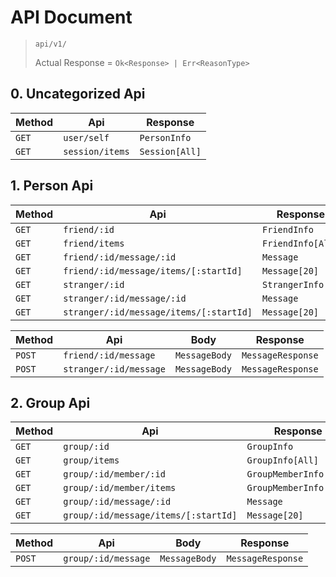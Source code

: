 # API Document

> `api/v1/`
> 
> Actual Response = `Ok<Response> | Err<ReasonType>`

## 0. Uncategorized Api

| Method | Api             | Response       |
| ------ | --------------- | -------------- |
| `GET`  | `user/self`     | `PersonInfo`   |
| `GET`  | `session/items` | `Session[All]` |

## 1. Person Api

| Method | Api                                     | Response          |
| ------ | --------------------------------------- | ----------------- |
| `GET`  | `friend/:id`                            | `FriendInfo`      |
| `GET`  | `friend/items`                          | `FriendInfo[All]` |
| `GET`  | `friend/:id/message/:id`                | `Message`         |
| `GET`  | `friend/:id/message/items/[:startId]`   | `Message[20]`     |
| `GET`  | `stranger/:id`                          | `StrangerInfo`    |
| `GET`  | `stranger/:id/message/:id`              | `Message`         |
| `GET`  | `stranger/:id/message/items/[:startId]` | `Message[20]`     |

| Method | Api                    | Body          | Response          |
| ------ | ---------------------- | ------------- | ----------------- |
| `POST` | `friend/:id/message`   | `MessageBody` | `MessageResponse` |
| `POST` | `stranger/:id/message` | `MessageBody` | `MessageResponse` |

## 2. Group Api

| Method | Api                                  | Response               |
| ------ | ------------------------------------ | ---------------------- |
| `GET`  | `group/:id`                          | `GroupInfo`            |
| `GET`  | `group/items`                        | `GroupInfo[All]`       |
| `GET`  | `group/:id/member/:id`               | `GroupMemberInfo`      |
| `GET`  | `group/:id/member/items`             | `GroupMemberInfo[All]` |
| `GET`  | `group/:id/message/:id`              | `Message`              |
| `GET`  | `group/:id/message/items/[:startId]` | `Message[20]`          |

| Method | Api                 | Body          | Response          |
| ------ | ------------------- | ------------- | ----------------- |
| `POST` | `group/:id/message` | `MessageBody` | `MessageResponse` |
